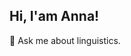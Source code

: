 ## Hi, I'am Anna!
💬 Ask me about linguistics.

<!--
https://docs.github.com/de/account-and-profile/setting-up-and-managing-your-github-profile/customizing-your-profile/managing-your-profile-readme
**annafeyn/annafeyn** is a ✨ _special_ ✨ repository because its `README.md` (this file) appears on your GitHub profile.

Here are some ideas to get you started:

- 🔭 I’m currently working on ...
- 🌱 I’m currently learning ...
- 👯 I’m looking to collaborate on ...
- 🤔 I’m looking for help with ...
- 💬 Ask me about ...
- 📫 How to reach me: ...
- 😄 Pronouns: ...
- ⚡ Fun fact: ...
-->
